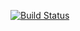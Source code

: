 [![Build Status](https://travis-ci.org/yoksel/svg-gradient-map.svg?branch=master)](https://travis-ci.org/yoksel/svg-gradient-map)
